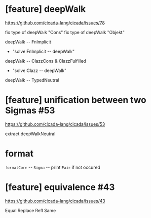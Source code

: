 # [feature] deepWalk

https://github.com/cicada-lang/cicada/issues/78

fix type of deepWalk "Cons"
fix type of deepWalk "Objekt"

deepWalk -- FnImplicit

- "solve FnImplicit -- deepWalk"

deepWalk -- ClazzCons & ClazzFulfilled

- "solve Clazz -- deepWalk"

deepWalk -- TypedNeutral

# [feature] unification between two Sigmas #53

https://github.com/cicada-lang/cicada/issues/53

extract deepWalkNeutral

# format

`formatCore` -- `Sigma` -- print `Pair` if not occured

# [feature] equivalence #43

https://github.com/cicada-lang/cicada/issues/43

Equal
Replace
Refl
Same
